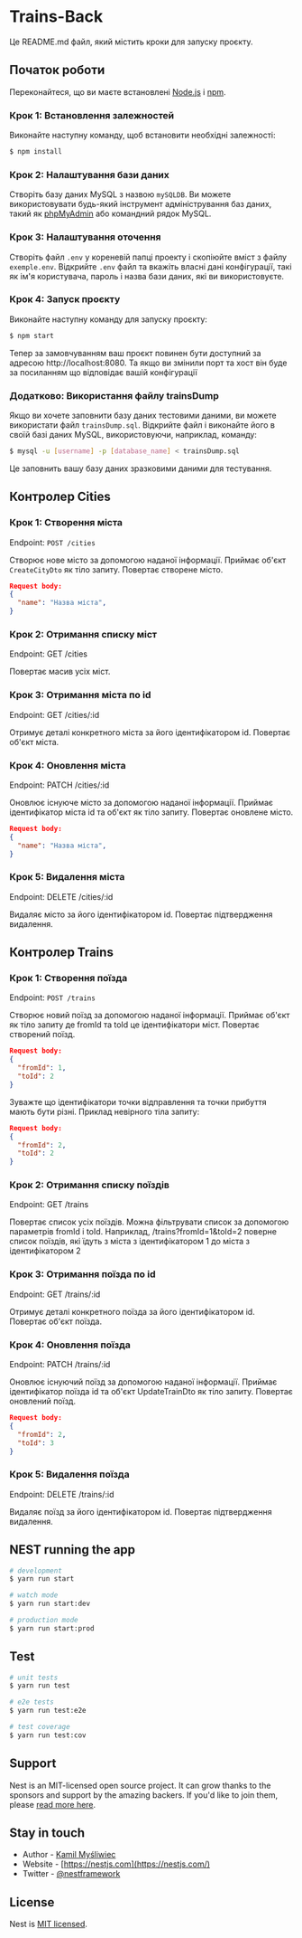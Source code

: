# Trains-Back

Це README.md файл, який містить кроки для запуску проєкту.

## Початок роботи

Переконайтеся, що ви маєте встановлені [Node.js](https://nodejs.org) і [npm](https://www.npmjs.com/).

### Крок 1: Встановлення залежностей

Виконайте наступну команду, щоб встановити необхідні залежності:

```bash
$ npm install
```

### Крок 2: Налаштування бази даних

Створіть базу даних MySQL з назвою `mySQLDB`. Ви можете використовувати будь-який інструмент адміністрування баз даних, такий як [phpMyAdmin](https://www.phpmyadmin.net/) або командний рядок MySQL.

### Крок 3: Налаштування оточення

Створіть файл `.env` у кореневій папці проекту і скопіюйте вміст з файлу `exemple.env`. Відкрийте `.env` файл та вкажіть власні дані конфігурації, такі як ім'я користувача, пароль і назва бази даних, які ви використовуєте.

### Крок 4: Запуск проєкту

Виконайте наступну команду для запуску проєкту:

```bash
$ npm start
```

Тепер за замовчуванням ваш проєкт повинен бути доступний за адресою http://localhost:8080. Та якщо ви змінили порт та хост він буде за посиланням що відповідає вашій конфігурації

### Додатково: Використання файлу trainsDump

Якщо ви хочете заповнити базу даних тестовими даними, ви можете використати файл `trainsDump.sql`. Відкрийте файл і виконайте його в своїй базі даних MySQL, використовуючи, наприклад, команду:

```bash
$ mysql -u [username] -p [database_name] < trainsDump.sql
```

Це заповнить вашу базу даних зразковими даними для тестування.

## Контролер Cities

### Крок 1: Створення міста

Endpoint: `POST /cities`

Створює нове місто за допомогою наданої інформації. Приймає об'єкт `CreateCityDto` як тіло запиту. Повертає створене місто.

```json
Request body:
{
  "name": "Назва міста",
}
```

### Крок 2: Отримання списку міст

Endpoint: GET /cities

Повертає масив усіх міст.

### Крок 3: Отримання міста по id

Endpoint: GET /cities/:id

Отримує деталі конкретного міста за його ідентифікатором id. Повертає об'єкт міста.

### Крок 4: Оновлення міста

Endpoint: PATCH /cities/:id

Оновлює існуюче місто за допомогою наданої інформації. Приймає ідентифікатор міста id та об'єкт як тіло запиту. Повертає оновлене місто.

```json
Request body:
{
  "name": "Назва міста",
}
```

### Крок 5: Видалення міста

Endpoint: DELETE /cities/:id

Видаляє місто за його ідентифікатором id. Повертає підтвердження видалення.

## Контролер Trains

### Крок 1: Створення поїзда

Endpoint: `POST /trains`

Створює новий поїзд за допомогою наданої інформації. Приймає об'єкт як тіло запиту де fromId та toId це ідентифікатори міст. Повертає створений поїзд.

```json
Request body:
{
  "fromId": 1,
  "toId": 2
}
```

Зуважте що ідентифікатори точки відправлення та точки прибуття мають бути різні.
Приклад невірного тіла запиту:

```json
Request body:
{
  "fromId": 2,
  "toId": 2
}
```

### Крок 2: Отримання списку поїздів

Endpoint: GET /trains

Повертає список усіх поїздів. Можна фільтрувати список за допомогою параметрів fromId і toId. Наприклад, /trains?fromId=1&toId=2 поверне список поїздів, які їдуть з міста з ідентифікатором 1 до міста з ідентифікатором 2

### Крок 3: Отримання поїзда по id

Endpoint: GET /trains/:id

Отримує деталі конкретного поїзда за його ідентифікатором id. Повертає об'єкт поїзда.

### Крок 4: Оновлення поїзда

Endpoint: PATCH /trains/:id

Оновлює існуючий поїзд за допомогою наданої інформації. Приймає ідентифікатор поїзда id та об'єкт UpdateTrainDto як тіло запиту. Повертає оновлений поїзд.

```json
Request body:
{
  "fromId": 2,
  "toId": 3
}
```

### Крок 5: Видалення поїзда

Endpoint: DELETE /trains/:id

Видаляє поїзд за його ідентифікатором id. Повертає підтвердження видалення.

## NEST running the app

```bash
# development
$ yarn run start

# watch mode
$ yarn run start:dev

# production mode
$ yarn run start:prod
```

## Test

```bash
# unit tests
$ yarn run test

# e2e tests
$ yarn run test:e2e

# test coverage
$ yarn run test:cov
```

## Support

Nest is an MIT-licensed open source project. It can grow thanks to the sponsors and support by the amazing backers. If you'd like to join them, please [read more here](https://docs.nestjs.com/support).

## Stay in touch

- Author - [Kamil Myśliwiec](https://kamilmysliwiec.com)
- Website - [https://nestjs.com](https://nestjs.com/)
- Twitter - [@nestframework](https://twitter.com/nestframework)

## License

Nest is [MIT licensed](LICENSE).
